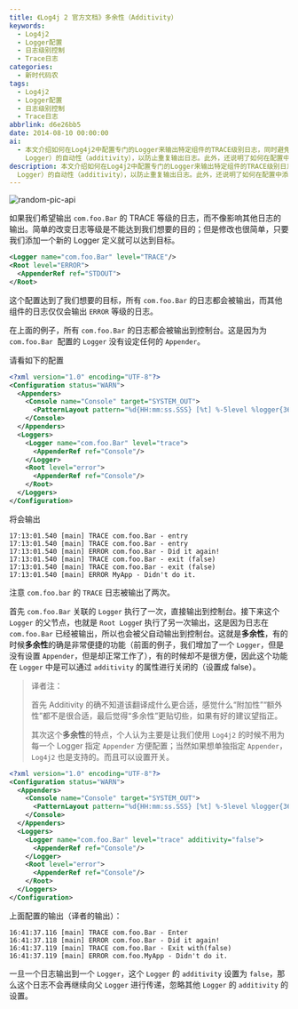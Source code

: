 ```yaml
---
title: 《Log4j 2 官方文档》多余性（Additivity）
keywords:
  - Log4j2
  - Logger配置
  - 日志级别控制
  - Trace日志
categories:
  - 新时代码农
tags:
  - Log4j2
  - Logger配置
  - 日志级别控制
  - Trace日志
abbrlink: d6e26bb5
date: 2014-08-10 00:00:00
ai:
  - 本文介绍如何在Log4j2中配置专门的Logger来输出特定组件的TRACE级别日志，同时避免影响其他组件的日志输出。文章通过XML配置文件展示了如何为com.foo.Bar组件创建一个独立的Logger实例，并关闭了其父Logger（Root
    Logger）的自动性（additivity），以防止重复输出日志。此外，还说明了如何在配置中添加Console Appender以及设置日志格式。
description: 本文介绍如何在Log4j2中配置专门的Logger来输出特定组件的TRACE级别日志，同时避免影响其他组件的日志输出。文章通过XML配置文件展示了如何为com.foo.Bar组件创建一个独立的Logger实例，并关闭了其父Logger（Root
  Logger）的自动性（additivity），以防止重复输出日志。此外，还说明了如何在配置中添加Console Appender以及设置日志格式。
---
```


<!-- markdownlint-disable-next-line MD033 -->
<meta name="referrer" content="no-referrer"/>

![random-pic-api](https://api.dong4j.ink:1024/cover)

如果我们希望输出 `com.foo.Bar` 的 TRACE 等级的日志，而不像影响其他日志的输出。简单的改变日志等级是不能达到我们想要的目的；但是修改也很简单，只要我们添加一个新的 Logger 定义就可以达到目标。

```xml
<Logger name="com.foo.Bar" level="TRACE"/>
<Root level="ERROR">
  <AppenderRef ref="STDOUT">
</Root>
```

这个配置达到了我们想要的目标，所有 `com.foo.Bar` 的日志都会被输出，而其他组件的日志仅仅会输出 `ERROR` 等级的日志。

在上面的例子，所有 `com.foo.Bar` 的日志都会被输出到控制台。这是因为为 `com.foo.Bar`  配置的 `Logger` 没有设定任何的 `Appender`。

请看如下的配置

```xml
<?xml version="1.0" encoding="UTF-8"?>
<Configuration status="WARN">
  <Appenders>
    <Console name="Console" target="SYSTEM_OUT">
      <PatternLayout pattern="%d{HH:mm:ss.SSS} [%t] %-5level %logger{36} - %msg%n"/>
    </Console>
  </Appenders>
  <Loggers>
    <Logger name="com.foo.Bar" level="trace">
      <AppenderRef ref="Console"/>
    </Logger>
    <Root level="error">
      <AppenderRef ref="Console"/>
    </Root>
  </Loggers>
</Configuration>
```

将会输出

```
17:13:01.540 [main] TRACE com.foo.Bar - entry
17:13:01.540 [main] TRACE com.foo.Bar - entry
17:13:01.540 [main] ERROR com.foo.Bar - Did it again!
17:13:01.540 [main] TRACE com.foo.Bar - exit (false)
17:13:01.540 [main] TRACE com.foo.Bar - exit (false)
17:13:01.540 [main] ERROR MyApp - Didn't do it.
```

注意 `com.foo.bar` 的 `TRACE` 日志被输出了两次。

首先 `com.foo.Bar` 关联的 `Logger` 执行了一次，直接输出到控制台。接下来这个 `Logger` 的父节点，也就是 `Root Logge`r 执行了另一次输出，这是因为日志在 `com.foo.Bar` 已经被输出，所以也会被父自动输出到控制台。这就是**多余性**，有的时候**多余性**的确是非常便捷的功能（前面的例子，我们增加了一个 `Logger`，但是没有设置 `Appender`，但是却正常工作了），有的时候却不是很方便，因此这个功能在 `Logger` 中是可以通过 `additivity` 的属性进行关闭的（设置成 false）。

> 译者注：
>
> 首先 Additivity 的确不知道该翻译成什么更合适，感觉什么“附加性”“额外性”都不是很合适，最后觉得“多余性”更贴切些，如果有好的建议望指正。
>
> 其次这个**多余性**的特点，个人认为主要是让我们使用 `Log4j2` 的时候不用为每一个 Logger 指定 `Appender` 方便配置；当然如果想单独指定 `Appender`，`Log4j2` 也是支持的。而且可以设置开关。

```xml
<?xml version="1.0" encoding="UTF-8"?>
<Configuration status="WARN">
  <Appenders>
    <Console name="Console" target="SYSTEM_OUT">
      <PatternLayout pattern="%d{HH:mm:ss.SSS} [%t] %-5level %logger{36} - %msg%n"/>
    </Console>
  </Appenders>
  <Loggers>
    <Logger name="com.foo.Bar" level="trace" additivity="false">
      <AppenderRef ref="Console"/>
    </Logger>
    <Root level="error">
      <AppenderRef ref="Console"/>
    </Root>
  </Loggers>
</Configuration>
```

上面配置的输出（译者的输出）：

```
16:41:37.116 [main] TRACE com.foo.Bar - Enter
16:41:37.118 [main] ERROR com.foo.Bar - Did it again!
16:41:37.119 [main] TRACE com.foo.Bar - Exit with(false)
16:41:37.119 [main] ERROR com.foo.MyApp - Didn't do it.
```

一旦一个日志输出到一个 `Logger`，这个 `Logger` 的 `additivity` 设置为 `false`，那么这个日志不会再继续向父 `Logger` 进行传递，忽略其他 `Logger` 的 `additivity` 的设置。
